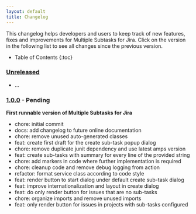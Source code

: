 ```yaml
---
layout: default
title: Changelog
---
```


This changelog helps developers and users to keep track of new features, fixes and improvements for Multiple Subtasks for Jira.
Click on the version in the following list to see all changes since the previous version.

* Table of Contents
{:toc}

### [Unreleased]

* ...

### [1.0.0] - Pending

**First runnable version of Multiple Subtasks for Jira**

* chore: initial commit
* docs: add changelog to future online documentation
* chore: remove unused auto-generated classes
* feat: create first draft for the create sub-task popup dialog
* chore: remove duplicate junit dependency and use latest amps version
* feat: create sub-tasks with summary for every line of the provided string
* chore: add markers in code where further implementation is required
* chore: cleanup code and remove debug logging from action
* refactor: format service class according to code style
* feat: render button to start dialog under default create sub-task dialog
* feat: improve internationalization and layout in create dialog
* feat: do only render button for issues that are no sub-tasks
* chore: organize imports and remove unused imports
* feat: only render button for issues in projects with sub-tasks configured 

[Unreleased]: https://github.com/codescape/jira-multiple-subtasks/compare/1.0.0...HEAD
[1.0.0]: https://github.com/codescape/jira-multiple-subtasks/tree/1.0.0
